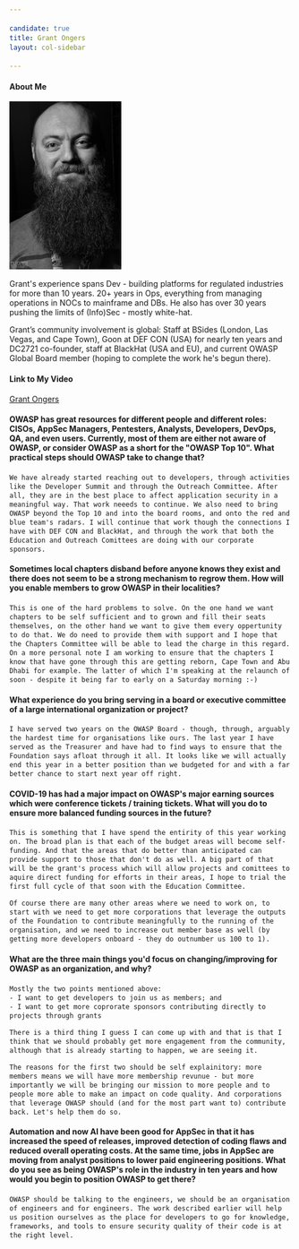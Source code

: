 ```yaml
---

candidate: true
title: Grant Ongers
layout: col-sidebar

---
```


#### About Me
![Grant Ongers](/assets/images/Rewtd-1-small.png)

Grant's experience spans Dev - building platforms for regulated industries for more than 10 years. 20+ years in Ops, everything from managing operations in NOCs to mainframe and DBs. He also has over 30 years pushing the limits of (Info)Sec - mostly white-hat.

Grant’s community involvement is global: Staff at BSides (London, Las Vegas, and Cape Town), Goon at DEF CON (USA) for nearly ten years and DC2721 co-founder, staff at BlackHat (USA and EU), and current OWASP Global Board member (hoping to complete the work he's begun there).

#### Link to My Video
[Grant Ongers](https://www.youtube.com/watch?v=VGTwiIRQE1o)

#### OWASP has great resources for different people and different roles: CISOs, AppSec Managers, Pentesters, Analysts, Developers, DevOps, QA, and even users. Currently, most of them are either not aware of OWASP, or consider OWASP as a short for the "OWASP Top 10". What practical steps should OWASP take to change that?
```
We have already started reaching out to developers, through activities like the Developer Summit and through the Outreach Committee. After all, they are in the best place to affect application security in a meaningful way. That work neeeds to continue. We also need to bring OWASP beyond the Top 10 and into the board rooms, and onto the red and blue team's radars. I will continue that work though the connections I have with DEF CON and BlackHat, and through the work that both the Education and Outreach Comittees are doing with our corporate sponsors.
```

#### Sometimes local chapters disband before anyone knows they exist and there does not seem to be a strong mechanism to regrow them. How will you enable members to grow OWASP in their localities?
```
This is one of the hard problems to solve. On the one hand we want chapters to be self sufficient and to grown and fill their seats themselves, on the other hand we want to give them every oppertunity to do that. We do need to provide them with support and I hope that the Chapters Committee will be able to lead the charge in this regard. On a more personal note I am working to ensure that the chapters I know that have gone through this are getting reborn, Cape Town and Abu Dhabi for example. The latter of which I'm speaking at the relaunch of soon - despite it being far to early on a Saturday morning :-)
```

#### What experience do you bring serving in a board or executive committee of a large international organization or project?
```
I have served two years on the OWASP Board - though, through, arguably the hardest time for organisations like ours. The last year I have served as the Treasurer and have had to find ways to ensure that the Foundation says afloat through it all. It looks like we will actually end this year in a better position than we budgeted for and with a far better chance to start next year off right.
```

#### COVID-19 has had a major impact on OWASP's major earning sources which were conference tickets / training tickets. What will you do to ensure more balanced funding sources in the future?
```
This is something that I have spend the entirity of this year working on. The broad plan is that each of the budget areas will become self-funding. And that the areas that do better than anticipated can provide support to those that don't do as well. A big part of that will be the grant's process which will allow projects and comittees to aquire direct funding for efforts in their areas, I hope to trial the first full cycle of that soon with the Education Committee.
```

```
Of course there are many other areas where we need to work on, to start with we need to get more corporations that leverage the outputs of the Foundation to contribute meaningfully to the running of the organisation, and we need to increase out member base as well (by getting more developers onboard - they do outnumber us 100 to 1).
```

#### What are the three main things you'd focus on changing/improving for OWASP as an organization, and why?
```
Mostly the two points mentioned above:
- I want to get developers to join us as members; and
- I want to get more coprorate sponsors contributing directly to projects through grants
```

```
There is a third thing I guess I can come up with and that is that I think that we should probably get more engagement from the community, although that is already starting to happen, we are seeing it.
```

```
The reasons for the first two should be self explainitory: more members means we will have more membership revunue - but more importantly we will be bringing our mission to more people and to people more able to make an impact on code quality. And corporations that leverage OWASP should (and for the most part want to) contribute back. Let's help them do so.
```

#### Automation and now AI have been good for AppSec in that it has increased the speed of releases, improved detection of coding flaws and reduced overall operating costs. At the same time, jobs in AppSec are moving from analyst positions to lower paid engineering positions. What do you see as being OWASP's role in the industry in ten years and how would you begin to position OWASP to get there?
```
OWASP should be talking to the engineers, we should be an organisation of engineers and for engineers. The work described earlier will help us position ourselves as the place for developers to go for knowledge, frameworks, and tools to ensure security quality of their code is at the right level.
```
